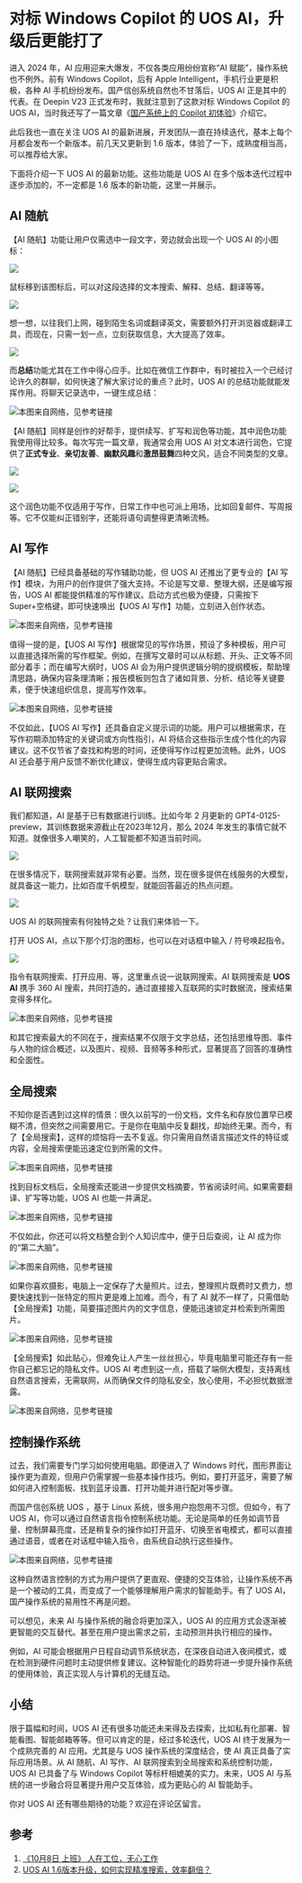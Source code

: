 # 对标 Windows Copilot 的 UOS AI，升级后更能打了

进入 2024 年，AI 应用迎来大爆发，不仅各类应用纷纷宣称“AI 赋能”，操作系统也不例外。前有 Windows Copilot，后有 Apple Intelligent，手机行业更是积极，各种 AI 手机纷纷发布。国产信创系统自然也不甘落后，UOS AI 正是其中的代表。在 Deepin V23 正式发布时，我就注意到了这款对标 Windows Copilot 的 UOS AI，当时我还写了一篇文章《[国产系统上的 Copilot 初体验](https://mp.weixin.qq.com/s/MDSss_Z1mAJTUV1bzcjB6w)》介绍它。

此后我也一直在关注 UOS AI 的最新进展，开发团队一直在持续迭代，基本上每个月都会发布一个新版本。前几天又更新到 1.6 版本，体验了一下，成熟度相当高，可以推荐给大家。

下面将介绍一下 UOS AI 的最新功能。这些功能是 UOS AI 在多个版本迭代过程中逐步添加的，不一定都是 1.6 版本的新功能，这里一并展示。

## AI 随航

【AI 随航】功能让用户仅需选中一段文字，旁边就会出现一个 UOS AI 的小图标：

![](https://raw.githubusercontent.com/mogoweb/mywritings/master/book_wechat/2024/202411/images/uos_ai_enhanced_01.png)

鼠标移到该图标后，可以对这段选择的文本搜索、解释、总结、翻译等等。

![](https://raw.githubusercontent.com/mogoweb/mywritings/master/book_wechat/2024/202411/images/uos_ai_enhanced_02.png)

想一想，以往我们上网，碰到陌生名词或翻译英文，需要额外打开浏览器或翻译工具，而现在，只需一划一点，立刻获取信息，大大提高了效率。

![](https://raw.githubusercontent.com/mogoweb/mywritings/master/book_wechat/2024/202411/images/uos_ai_enhanced_03.png)

而**总结**功能尤其在工作中得心应手。比如在微信工作群中，有时被拉入一个已经讨论许久的群聊，如何快速了解大家讨论的重点？此时，UOS AI 的总结功能就能发挥作用。将聊天记录选中，一键生成总结：

![本图来自网络，见参考链接](https://raw.githubusercontent.com/mogoweb/mywritings/master/book_wechat/2024/202411/images/uos_ai_enhanced_04.gif)

【AI 随航】同样是创作的好帮手，提供续写、扩写和润色等功能，其中润色功能我使用得比较多。每次写完一篇文章，我通常会用 UOS AI 对文本进行润色，它提供了**正式专业**、**亲切友善**、**幽默风趣**和**激昂鼓舞**四种文风，适合不同类型的文章。

![](https://raw.githubusercontent.com/mogoweb/mywritings/master/book_wechat/2024/202411/images/uos_ai_enhanced_05.png)

![](https://raw.githubusercontent.com/mogoweb/mywritings/master/book_wechat/2024/202411/images/uos_ai_enhanced_06.png)

这个润色功能不仅适用于写作，日常工作中也可派上用场，比如回复邮件、写周报等。它不仅能纠正错别字，还能将语句调整得更清晰流畅。

## AI 写作

【AI 随航】已经具备基础的写作辅助功能，但 UOS AI 还推出了更专业的【AI 写作】模块，为用户的创作提供了强大支持。不论是写文章、整理大纲，还是编写报告，UOS AI 都能提供精准的写作建议。启动方式也极为便捷，只需按下 Super+空格键，即可快速唤出【UOS AI 写作】功能，立刻进入创作状态。

![本图来自网络，见参考链接](https://raw.githubusercontent.com/mogoweb/mywritings/master/book_wechat/2024/202411/images/uos_ai_enhanced_07.gif)

值得一提的是，【UOS AI 写作】根据常见的写作场景，预设了多种模板，用户可以直接选择所需的写作框架。例如，在撰写文章时可以从标题、开头、正文等不同部分着手；而在编写大纲时，UOS AI 会为用户提供逻辑分明的提纲模板，帮助理清思路，确保内容条理清晰；报告模板则包含了诸如背景、分析、结论等关键要素，便于快速组织信息，提高写作效率。

![本图来自网络，见参考链接](https://raw.githubusercontent.com/mogoweb/mywritings/master/book_wechat/2024/202411/images/uos_ai_enhanced_08.gif)

不仅如此，【UOS AI 写作】还具备自定义提示词的功能。用户可以根据需求，在写作初期添加特定的关键词或方向性指引，AI 将结合这些指示生成个性化的内容建议。这不仅节省了查找和构思的时间，还使得写作过程更加流畅。此外，UOS AI 还会基于用户反馈不断优化建议，使得生成内容更贴合需求。

## AI 联网搜索

我们都知道，AI 是基于已有数据进行训练。比如今年 2 月更新的 GPT4-0125-preview，其训练数据来源截止在2023年12月，那么 2024 年发生的事情它就不知道。就像很多人嘲笑的，人工智能都不知道当前时间。

![](https://raw.githubusercontent.com/mogoweb/mywritings/master/book_wechat/2024/202411/images/uos_ai_enhanced_11.png)

在很多情况下，联网搜索就非常有必要。当然，现在很多提供在线服务的大模型，就具备这一能力，比如百度千帆模型，就能回答最近的热点问题。

![](https://raw.githubusercontent.com/mogoweb/mywritings/master/book_wechat/2024/202411/images/uos_ai_enhanced_12.png)

UOS AI 的联网搜索有何独特之处？让我们来体验一下。

打开 UOS AI，点以下那个灯泡的图标，也可以在对话框中输入 / 符号唤起指令。

![](https://raw.githubusercontent.com/mogoweb/mywritings/master/book_wechat/2024/202411/images/uos_ai_enhanced_09.png)

指令有联网搜索、打开应用、等，这里重点说一说联网搜索。AI 联网搜索是 **UOS AI** 携手 360 AI 搜索，共同打造的，通过直接接入互联网的实时数据流，搜索结果变得多样化。

![本图来自网络，见参考链接](https://raw.githubusercontent.com/mogoweb/mywritings/master/book_wechat/2024/202411/images/uos_ai_enhanced_13.png)

和其它搜索最大的不同在于，搜索结果不仅限于文字总结，还包括思维导图、事件与人物的综合概述，以及图片、视频、音频等多种形式，显著提高了回答的准确性和全面性。

## 全局搜索

不知你是否遇到过这样的情景：很久以前写的一份文档，文件名和存放位置早已模糊不清，但突然之间需要用它。于是你在电脑中反复翻找，却始终无果。而今，有了【全局搜索】，这样的烦恼将一去不复返。你只需用自然语言描述文件的特征或内容，全局搜索便能迅速定位到所需的文件。

![本图来自网络，见参考链接](https://raw.githubusercontent.com/mogoweb/mywritings/master/book_wechat/2024/202411/images/uos_ai_enhanced_15.png)

找到目标文档后，全局搜索还能进一步提供文档摘要，节省阅读时间。如果需要翻译、扩写等功能，UOS AI 也能一并满足。

![本图来自网络，见参考链接](https://raw.githubusercontent.com/mogoweb/mywritings/master/book_wechat/2024/202411/images/uos_ai_enhanced_17.png)

不仅如此，你还可以将文档整合到个人知识库中，便于日后查阅，让 AI 成为你的“第二大脑”。

![本图来自网络，见参考链接](https://raw.githubusercontent.com/mogoweb/mywritings/master/book_wechat/2024/202411/images/uos_ai_enhanced_18.png)

如果你喜欢摄影，电脑上一定保存了大量照片。过去，整理照片既费时又费力，想要快速找到一张特定的照片更是难上加难。而今，有了 AI 就不一样了，只需借助【全局搜索】功能，简要描述图片内的文字信息，便能迅速锁定并检索到所需图片。

![本图来自网络，见参考链接](https://raw.githubusercontent.com/mogoweb/mywritings/master/book_wechat/2024/202411/images/uos_ai_enhanced_16.png)

【全局搜索】如此贴心，但难免让人产生一丝丝担心，毕竟电脑里可能还存有一些你自己都忘记的隐私文件。UOS AI 考虑到这一点，搭载了端侧大模型，支持离线自然语言搜索，无需联网，从而确保文件的隐私安全，放心使用，不必担忧数据泄露。

![本图来自网络，见参考链接](https://raw.githubusercontent.com/mogoweb/mywritings/master/book_wechat/2024/202411/images/uos_ai_enhanced_14.png)

## 控制操作系统

过去，我们需要专门学习如何使用电脑。即便进入了 Windows 时代，图形界面让操作更为直观，但用户仍需掌握一些基本操作技巧。例如，要打开蓝牙，需要了解如何进入控制面板、找到蓝牙设置、打开功能并进行配对等步骤。

而国产信创系统 UOS ，基于 Linux 系统，很多用户抱怨用不习惯。但如今，有了 UOS AI，你可以通过自然语言指令控制系统功能。无论是简单的任务如调节音量、控制屏幕亮度，还是稍复杂的操作如打开蓝牙、切换至省电模式，都可以直接通过语音，或者在对话框中输入指令，由系统自动执行这些操作。

![本图来自网络，见参考链接](https://raw.githubusercontent.com/mogoweb/mywritings/master/book_wechat/2024/202411/images/uos_ai_enhanced_19.png)

这种自然语言控制的方式为用户提供了更直观、便捷的交互体验，让操作系统不再是一个被动的工具，而变成了一个能够理解用户需求的智能助手。有了 UOS AI，国产操作系统的易用性不再是问题。

可以想见，未来 AI 与操作系统的融合将更加深入，UOS AI 的应用方式会逐渐被更智能的交互替代。甚至在用户提出需求之前，主动预测并执行相应的操作。

例如，AI 可能会根据用户日程自动调节系统状态，在深夜自动进入夜间模式，或在检测到硬件问题时主动提供修复建议。这种智能化的趋势将进一步提升操作系统的使用体验，真正实现人与计算机的无缝互动。

## 小结

限于篇幅和时间，UOS AI 还有很多功能还未来得及去探索，比如私有化部署、智能看图、智能邮箱等等。但可以肯定的是，经过多轮迭代，UOS AI 终于发展为一个成熟完善的 AI 应用。尤其是与 UOS 操作系统的深度结合，使 AI 真正具备了实际应用场景。从 AI 随航、AI 写作、AI 联网搜索到全局搜索和系统控制功能，UOS AI 已具备了与 Windows Copilot 等标杆相媲美的实力。未来，UOS AI 与系统的进一步融合将显著提升用户交互体验，成为更贴心的 AI 智能助手。

你对 UOS AI 还有哪些期待的功能？欢迎在评论区留言。

## 参考

1. [《10月8日 上班》 人在工位，无心工作](https://mp.weixin.qq.com/s/6_moYlckGTKMYXZdUpw82A)
2. [UOS AI 1.6版本升级，如何实现精准搜索，效率翻倍？](https://mp.weixin.qq.com/s/s_U7i10lVT4f5WPxgTVEcw)
